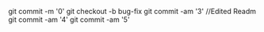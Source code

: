 git commit -m '0'
git checkout -b bug-fix
git commit -am '3'
//Edited Readm
git commit -am '4'
git commit -am '5'

